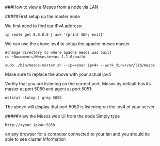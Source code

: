 ###How to view a Mesos from a node via LAN

#####First setup up the master node

We first need to find our iPv4 address:
```
ip route get 8.8.8.8 | awk '{print $NF; exit}'
```

We can use the above ipv4 to setup the apache mesos master 
```
#change directory to where apache mesos was built
cd ~Documents/Mesos/mesos-1.1.0/build
  
sudo ./bin/mesos-master.sh --ip=<your ipv4> --work_dir=/var/lib/mesos
```
Make sure to replace the above with your actual ipv4

Verifiy that you are listening on the correct port. Mesos by default has its master at port 5050 and agent at port 5051:

```
netstat -tulnp | grep 5050
```
The above will display that port 5050 is listening on the ipv4 of your server

#####View the Mesos web UI from the node
Simply type 
```
http://<your ipv4>:5050  
```
on any browser for a computer connected to your lan and you should be able to see cluster information
